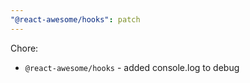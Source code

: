 ```yaml
---
"@react-awesome/hooks": patch
---
```


Chore:

- `@react-awesome/hooks` - added console.log to debug
